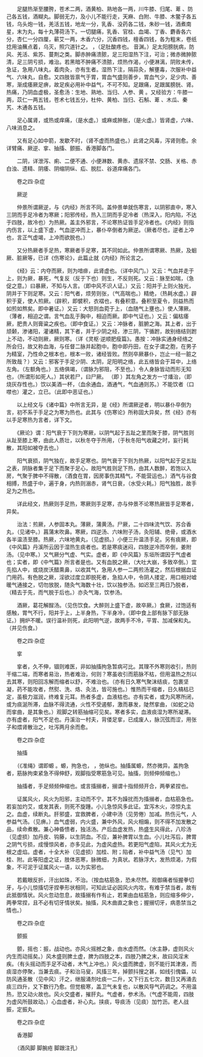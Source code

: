 <!-- { "loadSidebar": true } -->
　　足腿热渐至腰胯，苍术二两，酒黄柏、熟地各一两，川牛膝、归尾、萆 、防己各五钱，酒糊丸。脚弱无力，及小儿不能行走，天麻、白附、牛膝、木鳖子各五钱，乌头炮一钱，羌活五钱，地龙一分，乳香、没药各二钱，朱砂一钱，酒煮南星，末为丸，每十丸薄荷汤下。一切腿痛，乳香、官桂、血竭、丁香、麝香各六分，杏仁一分四厘，蕲艾一两，木香六分，沉香四钱，檀香四钱，各为粗末，卷纸捻用油蘸点着，乌灭，照穴道针之。 ，（足肚酸疼也。 音渊。）足太阳膀胱病，防风、羌活、紫苏、蔓荆之类。脚赤肿痛溃脓，足三阳湿热下注，可治；微赤微肿脓清，足三阴亏损，难治。若黑暗不肿痛不溃脓，烦热作渴，小便淋漓，阴败未传，急证，急用八味丸，着肉灸，亦有生者。湿热下注，隔蒜灸，解壅毒，次服补中益气、六味丸，自愈。又四肢皆禀气于胃，胃血气盛则善步，胃血气少，足少肉、善寒，渐成痿厥足痹，故足疾必用补中益气，不可不知。足跟痛，足跟属膀胱、肾。热痛，乃阴血虚极，圣愈汤：生地、熟地、当归、人参、黄 。又经验方：牛膝一两，苡仁一两五钱，苍术七钱五分，杜仲、黄柏、当归、石斛、萆 、木瓜、秦艽、木通各五钱。

　　足心属肾，或热或痒痛，（是水虚。）或麻或肿胀，（是火虚。）皆肾虚，六味、八味消息之。

　　又有足心如中箭，发歇不时，（肾不虚而热盛也。）此肾之风毒，泻肾则愈。余详臂痛、厥逆、挛、抽搐、颤振、香港脚各门。

　　二阴，详泄泻、痢、二便不通、小便淋数、黄赤、遗尿不禁、交肠、关格、赤白浊、遗精、阴痿、阴缩阴纵、疝、脱肛、谷道痒痛各门。

　　卷之四·杂症

　　厥逆

　　仲景所谓厥逆，与《内经》所言不同。盖仲景单就伤寒言，以阴邪直中，寒入三阴而手足冷者为寒厥；阳邪传经，热入三阴而手足冷者（热深入，阳内陷，不达于四肢，故冷也）为热厥。盖主外邪言，不论寒热证皆手足冷者也。《内经》则指内伤言，以上盛下虚，气血逆冲而上，暴仆卒倒者为厥逆。（厥者尽也，逆者上冲也，言正气虚竭，上冲而欲脱也。）

　　又分热厥者手足热，寒厥者手足寒，其不同如此。仲景所谓寒厥、热厥，及蛔厥、脏厥等，已详《伤寒论》，此篇止就《内经》所论言之。

　　《经》云：内夺而厥，则为喑痱，此肾虚也。（详中风门。）又云：气血并走于上，则为厥，暴死，气复反（反于下也）则生，不反则死。又云：脉至如喘，（急促之意。）曰暴厥，不知与人言。（即中风不识人证。）又云：阳并于上则火独光，阴并于下则足寒。又云：阳气者，烦劳则张，（气高喘也。）精绝，（热耗水虚。）辟积于夏，使人煎厥。（辟积，即襞积，衣褶也，有叠积意。叠积至夏令，则益热而如煎如熬矣。即中暑证。）又云：大怒则血菀于上，（血随气上壅也。）使人薄厥。（薄者，相迫之谓。言气血乱于胸中，相迫而厥。即中气证也。）又云：偏枯痿厥，肥贵人则膏粱之疾也。（即中食证。）又云：冲脉者，脏腑之海。其上者，出于颃颡，渗诸阳，灌诸精，其下者，并于少阴之经，渗三阴，下循跗，故别络结则跗上不动，不动则厥，厥则寒。（详《灵枢·逆顺肥瘦篇》。愚按：冲脉实通身经络之所会归，故又称血海，与任督二脉并起胞中。胞中即丹田，在女子谓之胞，在男子为精室，乃性命之根本也，根本一败，诸经皆败。然则卒厥暴仆，岂止一经一脏之所致哉？）又云：邪客于手足少阴、太阴，足阳明之络，此五络皆会于耳中，上络左角。（左额角也。）五络俱竭，（谓脉为邪阻，不至也。）令人身脉皆动而形无知也，（所谓形如死人。）其状若尸，曰尸厥。 （即 ）其左角之发方一寸燔治，（即烧灰存性也。）饮以美酒一杯，（血余通血，酒通气，气血通则苏。）不能饮者（口噤也）灌之，立已。（此即中恶证也。）

　　以上经文与《诸中篇》中所言无异，是《经》所谓厥逆者，明以暴仆卒倒为言，初不系于手足之为寒为热也。此其与《伤寒论》所称固大异矣，然《经》亦有以手足寒热为言者，详下文。

　　《厥论》谓：阳气衰于下则为寒厥，以阴气起于五趾之里而聚于膝，阴气胜则从趾至膝上寒，由此人质壮，以秋冬夺于所用，（于秋冬阳气收藏之时，妄行耗散，其阳如被夺去也。）

　　阳气衰损，阴气独在，故手足寒也。阴气衰于下则为热厥，以阳气起于足五趾之表，阴脉者集于足下而聚于足心，故阳气胜则足下热，由其人数醉，若饱以入房，气聚于脾中不得散，（酒食在胃，因房事伤其精气，不能营运也。）酒气与谷食相搏，热盛于中，遍于身，内热则溺赤，肾气日衰，（水受火耗。）阳气独胜，故手足为之热也。

　　详此经文，热厥则手足热，寒厥则手足寒，亦与仲景不论寒热厥皆手足寒者，异矣。

　　治法：煎厥，人参固本丸。薄厥，蒲黄汤。尸厥，二十四味流气饮、苏合香丸，（见诸中。）菖蒲末吹鼻。寒厥，四逆汤、六味附子汤，灸阳辅、绝骨，或酒水各半温渍至膝。热厥，六味地黄丸，（见虚损。）小便三升温渍手足。另有痰厥，即《中风篇》丹溪所云因于湿热生痰者也。若是寒痰迷闷，四肢逆冷而卒倒，姜附汤。（见中寒。）又气厥分气虚、气实。虚者，即《中风篇》东垣所谓因于气虚者也；实者，即《中气篇》所言者是也。又有血脱之厥，（大吐大崩，多致卒倒。）宜先掐人中，或烧炭沃醋熏鼻，以收其气，急用人参一二两煎汤灌之，然后根据血证门用药。有色脱之厥，淫欲过度立即脱死者，急掐人中，令阴人搂定，用口相对嘘暖气通接之，切勿放脱，随灸气海数十壮，饮以独参汤。如迟至三两日乃脱者，（精去于先，而气脱于后也。）亦灸气海，饮参汤。

　　酒厥，葛花解酲汤。（见伤饮食。大醉则上盛下虚，故卒厥。）食厥，过饱适有感触，胃气不行，阳并于上，上半身热，下半身冷，（即中食上部有脉下部无脉证。）拥炉不暖。误行温补则死，此阳明气逆，故两手不冷，平胃、加减保和丸。（并见伤食。）

　　卷之四·杂症

　　挛

　　挛者，久不伸，锢则难医，非如抽搐拘急暂病可比。其理不外寒则收引，热则干缩二端，而寒者易治，热者难治，何则？寒虽收引而筋脉不枯，但用温热之剂以去其寒，则阳回冻解而缩者以舒，不难治也。（亦有日久寒气聚沫结痰，包裹坚凝，药不能攻者，然熨、洗、烙、灸法，皆可施也。）惟热而干缩者，日久槁枯已定，虽极力滋润，终难复元耳。热者多虚，血液枯也。亦有实者，或为风寒所闭，或为痰涎所滞，血脉不得流通，火性不受遏郁，激而暴发，陡然挛曲，（如蛇之动而挛曲，是其象也。）观脚之转筋抽缩可见矣。寒者多实，血液痰湿为寒所凝滞。亦有虚者，阳气不足也。丹溪治一村夫，背偻足挛，已成废人，脉沉弦而涩，用张子和煨肾散治之，吐泻两月余而愈。

　　卷之四·杂症

　　抽搐

　　（《准绳》谓即螈 。螈，拘急也， ，弛纵也。抽搐属螈，然亦微异。盖拘急者，筋脉拘束紧急不得伸舒，观脚指受寒筋急可见。抽搐，则频伸频缩也。）

　　抽搐者，手足频频伸缩也。或言搐搦者，搦谓十指频频开合，两拳紧捏也。

　　证属风火，风火为阳邪，主动而不宁。其不为躁扰而为搐搦者，血枯筋急也。若妄加灼艾，或发其表，则死不旋踵。小儿急惊风多此证。宜泻木火，凉惊丸主之。血虚，续断丸。肝邪盛，宜救脾者，小建中汤（见劳倦）加减。热伤元气，人参益气汤。（见痹。）血气虚弱，内火盛，兼中外风，风火相煽，则不得不加发散之品，续命煮散。兼心神昏愦者，独活汤。产后血虚发热，热盛生风得此，八珍汤（见虚损）加丹皮、钩藤，以生阴血。不应，兼补脾胃以生血。小儿吐泻后，脾胃之阴气亏损，成慢惊风者，亦多见此，为虚风虚热。若更阳气虚陷，其风火尤为无根之虚焰。虚者，十全大补（见虚损）加桂、附；陷者，补中益气汤（见气）加桂、附。此等阳虚之证，肢体恶寒，脉微细，为真状。若脉浮大，发热烦渴，为假象，不可泥于证属风火一语，以为实邪也。

　　若戴眼反折，汗出如珠，不治。（按血枯筋急，恐未尽然。观御痛者恒握拳切牙，与小儿惊搐切牙捏拳形状相同，可知此证必因风火内攻，有难于禁当者，故有此抵御情状。风火忽动忽息，故搐搦有作有止，若果由血枯筋急，则应缩多伸少，两拳常捏，且不必有切牙情状矣。抽搐，风木曲直之象也；握搦切牙，病患禁当之情也。）

　　卷之四·杂症

　　颤振

　　颤，摇也：振，战动也。亦风火摇撼之象，由水虚而然。（水主静，虚则风火内生而动摇矣。）风木盛则脾土虚，脾为四肢之本，四肢乃脾之末，故曰风淫末疾。（有头摇动而手足不动者，木气上冲也。）风火盛而脾虚，则不能行其津液，而痰湿亦停聚，当兼去痰。子和治马叟，风搐三年，掉颤抖搜之甚，如线引傀儡，以防风通圣散（见中风）汗之，继服涌剂吐痰一二升，又下行五七次，数日又再涌去痰三四升，又下数行乃愈。但觉极寒，盖卫气未复也，以散风导气药调之。不用温热，恐又动火故也。风火交盛者，摧肝丸。气虚者，参术汤。（气虚不能周，四肢为虚风所鼓故动。）心血虚者，补心丸。挟痰，导痰汤（见痰）加竹沥。老人战振，定振丸。

　　卷之四·杂症

　　香港脚

　　（酒风脚 脚腕疮 脚跟注孔）

